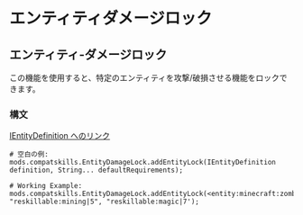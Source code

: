 # エンティティダメージロック

## エンティティ-ダメージロック

この機能を使用すると、特定のエンティティを攻撃/破損させる機能をロックできます。

### 構文

[IEntityDefinition へのリンク](/Vanilla/Entities/IEntityDefinition/)

    # 空白の例:
    mods.compatskills.EntityDamageLock.addEntityLock(IEntityDefinition definition, String... defaultRequirements);
    
    # Working Example:
    mods.compatskills.EntityDamageLock.addEntityLock(<entity:minecraft:zombie>, "reskillable:mining|5", "reskillable:magic|7');